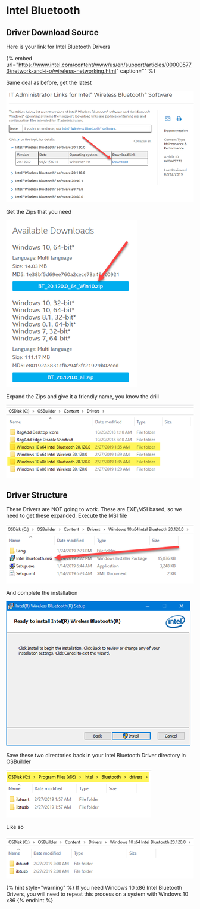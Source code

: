 # Intel Bluetooth

## Driver Download Source

Here is your link for Intel Bluetooth Drivers

{% embed url="https://www.intel.com/content/www/us/en/support/articles/000005773/network-and-i-o/wireless-networking.html" caption="" %}

Same deal as before, get the latest

![](../../../../../.gitbook/assets/image%20%2821%29.png)

Get the Zips that you need

![](../../../../../.gitbook/assets/image%20%2867%29.png)

Expand the Zips and give it a friendly name, you know the drill

![](../../../../../.gitbook/assets/image%20%2869%29.png)

## Driver Structure

These Drivers are NOT going to work. These are EXE\MSI based, so we need to get these expanded. Execute the MSI file

![](../../../../../.gitbook/assets/image%20%2838%29.png)

And complete the installation

![](../../../../../.gitbook/assets/image%20%2824%29.png)

Save these two directories back in your Intel Bluetooth Driver directory in OSBuilder

![](../../../../../.gitbook/assets/image%20%2848%29.png)

Like so

![](../../../../../.gitbook/assets/image%20%2874%29.png)

{% hint style="warning" %}
If you need Windows 10 x86 Intel Bluetooth Drivers, you will need to repeat this process on a system with Windows 10 x86
{% endhint %}

